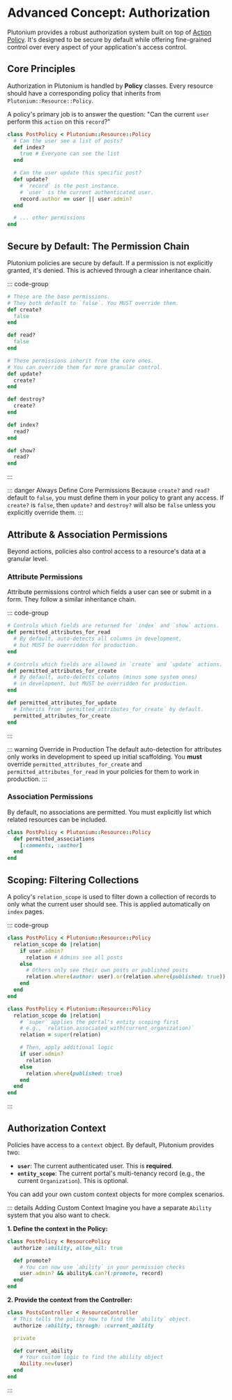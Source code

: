 # Advanced Concept: Authorization

Plutonium provides a robust authorization system built on top of [Action Policy](https://actionpolicy.evilmartians.io/). It's designed to be secure by default while offering fine-grained control over every aspect of your application's access control.

## Core Principles

Authorization in Plutonium is handled by **Policy** classes. Every resource should have a corresponding policy that inherits from `Plutonium::Resource::Policy`.

A policy's primary job is to answer the question: "Can the current `user` perform this `action` on this `record`?"

```ruby
class PostPolicy < Plutonium::Resource::Policy
  # Can the user see a list of posts?
  def index?
    true # Everyone can see the list
  end

  # Can the user update this specific post?
  def update?
    # `record` is the post instance.
    # `user` is the current authenticated user.
    record.author == user || user.admin?
  end

  # ... other permissions
end
```

## Secure by Default: The Permission Chain

Plutonium policies are secure by default. If a permission is not explicitly granted, it's denied. This is achieved through a clear inheritance chain.

::: code-group

```ruby [Core Permissions]
# These are the base permissions.
# They both default to `false`. You MUST override them.
def create?
  false
end

def read?
  false
end
```

```ruby [Derived Permissions]
# These permissions inherit from the core ones.
# You can override them for more granular control.
def update?
  create?
end

def destroy?
  create?
end

def index?
  read?
end

def show?
  read?
end
```

:::

::: danger Always Define Core Permissions
Because `create?` and `read?` default to `false`, you must define them in your policy to grant any access. If `create?` is `false`, then `update?` and `destroy?` will also be `false` unless you explicitly override them.
:::

## Attribute & Association Permissions

Beyond actions, policies also control access to a resource's data at a granular level.

### Attribute Permissions

Attribute permissions control which fields a user can see or submit in a form. They follow a similar inheritance chain.

::: code-group

```ruby [Read Attributes]
# Controls which fields are returned for `index` and `show` actions.
def permitted_attributes_for_read
  # By default, auto-detects all columns in development,
  # but MUST be overridden for production.
end
```

```ruby [Create/Update Attributes]
# Controls which fields are allowed in `create` and `update` actions.
def permitted_attributes_for_create
  # By default, auto-detects columns (minus some system ones)
  # in development, but MUST be overridden for production.
end

def permitted_attributes_for_update
  # Inherits from `permitted_attributes_for_create` by default.
  permitted_attributes_for_create
end
```

:::

::: warning Override in Production
The default auto-detection for attributes only works in development to speed up initial scaffolding. You **must** override `permitted_attributes_for_create` and `permitted_attributes_for_read` in your policies for them to work in production.
:::

### Association Permissions

By default, no associations are permitted. You must explicitly list which related resources can be included.

```ruby
class PostPolicy < Plutonium::Resource::Policy
  def permitted_associations
    [:comments, :author]
  end
end
```

## Scoping: Filtering Collections

A policy's `relation_scope` is used to filter down a collection of records to only what the current user should see. This is applied automatically on `index` pages.

::: code-group

```ruby [Simple Scope]
class PostPolicy < Plutonium::Resource::Policy
  relation_scope do |relation|
    if user.admin?
      relation # Admins see all posts
    else
      # Others only see their own posts or published posts
      relation.where(author: user).or(relation.where(published: true))
    end
  end
end
```

```ruby [Multi-Tenant Scope]
class PostPolicy < Plutonium::Resource::Policy
  relation_scope do |relation|
    # `super` applies the portal's entity scoping first
    # e.g., `relation.associated_with(current_organization)`
    relation = super(relation)

    # Then, apply additional logic
    if user.admin?
      relation
    else
      relation.where(published: true)
    end
  end
end
```

:::

## Authorization Context

Policies have access to a `context` object. By default, Plutonium provides two:

- **`user`**: The current authenticated user. This is **required**.
- **`entity_scope`**: The current portal's multi-tenancy record (e.g., the current `Organization`). This is optional.

You can add your own custom context objects for more complex scenarios.

::: details Adding Custom Context
Imagine you have a separate `Ability` system that you also want to check.

**1. Define the context in the Policy:**

```ruby
class PostPolicy < ResourcePolicy
  authorize :ability, allow_nil: true

  def promote?
    # You can now use `ability` in your permission checks
    user.admin? && ability&.can?(:promote, record)
  end
end
```

**2. Provide the context from the Controller:**

```ruby
class PostsController < ResourceController
  # This tells the policy how to find the `ability` object.
  authorize :ability, through: :current_ability

  private

  def current_ability
    # Your custom logic to find the ability object
    Ability.new(user)
  end
end
```

:::
